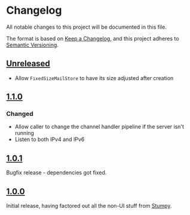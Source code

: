 # Changelog

All notable changes to this project will be documented in this file.

The format is based on [Keep a Changelog](https://keepachangelog.com/en/1.0.0/),
and this project adheres to [Semantic Versioning](https://semver.org/spec/v2.0.0.html).

## [Unreleased]

* Allow `FixedSizeMailStore` to have its size adjusted after creation

## [1.1.0]

### Changed

* Allow caller to change the channel handler pipeline if the server isn't running
* Listen to both IPv4 and IPv6

## [1.0.1]

Bugfix release - dependencies got fixed.

## [1.0.0]

Initial release, having factored out all the non-UI stuff from [Stumpy].

[Unreleased]: https://github.com/sbeitzel/StumpyNIO/compare/1.1.0...HEAD
[1.1.0]: https://github.com/sbeitzel/StumpyNIO/compare/1.0.1...1.1.0
[1.0.1]: https://github.com/sbeitzel/StumpyNIO/compare/1.0.0...1.0.1
[1.0.0]: https://github.com/sbeitzel/StumpyNIO/releases/tag/1.0.0
[Stumpy]: https://github.com/sbeitzel/Stumpy
